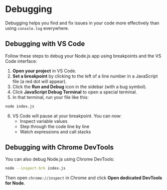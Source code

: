 # Debugging

Debugging helps you find and fix issues in your code more effectively than using `console.log` everywhere.

## Debugging with VS Code

Follow these steps to debug your Node.js app using breakpoints and the VS Code interface:

1. **Open your project** in VS Code.
2. **Set a breakpoint** by clicking to the left of a line number in a JavaScript file (a red dot will appear).
3. Click the **Run and Debug** icon in the sidebar (with a bug symbol).
4. Click **JavaScript Debug Terminal** to open a special terminal.
5. In that terminal, run your file like this:

```bash
node index.js
```

6. VS Code will pause at your breakpoint. You can now:
   - Inspect variable values
   - Step through the code line by line
   - Watch expressions and call stacks

## Debugging with Chrome DevTools

You can also debug Node.js using Chrome DevTools:

```bash
node --inspect-brk index.js
```

Then open `chrome://inspect` in Chrome and click **Open dedicated DevTools for Node**.

